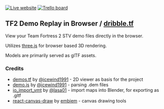 [![Live website](https://img.shields.io/badge/-View%20Live-%2300C7B7?logo=Netlify&style=flat-square&logoColor=white)](https://dribble.tf)
[![Trello board](https://img.shields.io/badge/-Trello-%230079BF?logo=trello&style=flat-square)](https://trello.com/b/u7ru88YG/dribbletf)

## TF2 Demo Replay in Browser / [dribble.tf](https://dribble.tf)

View your Team Fortress 2 STV demo files directly in the browser.

Utilizes [three.js](https://threejs.org) for browser based 3D rendering.

Models are primarily served as glTF assets.

### Credits

- [demos.tf](https://github.com/demostf/demos.tf) by [@icewind1991](https://github.com/icewind1991) - 2D viewer as basis for the project
- [demo.js](https://github.com/demostf/demo.js) by [@icewind1991](https://github.com/icewind1991) - parsing .dem files
- [io_import_vmt](https://github.com/lasa01/io_import_vmf) by [@lasa01](https://github.com/lasa01) - import maps into Blender, for exporting as .gltf
- [react-canvas-draw](https://github.com/embiem/react-canvas-draw) by [embiem](https://github.com/embiem) - canvas drawing tools

